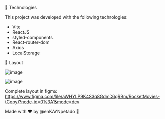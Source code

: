 🚀 Technologies

This project was developed with the following technologies:

 - Vite
 - ReactJS
 - styled-components
 - React-router-dom
 - Axios
 - LocalStorage



🔖 Layout


 ![image](https://github.com/enKAYNpetado/RocketMoviess/assets/136331604/3e499eb6-b0dd-425d-93ed-303d0d541677)
 
 ![image](https://github.com/enKAYNpetado/RocketMoviess/assets/136331604/88c62c09-67cf-41a8-a95b-d9a785653583)

Complete layout in figma: https://www.figma.com/file/aWHYLP9K4S3q8GdmC6gRBm/RocketMovies-(Copy)?node-id=0%3A1&mode=dev

Made with ♥ by @enKAYNpetado 👋
